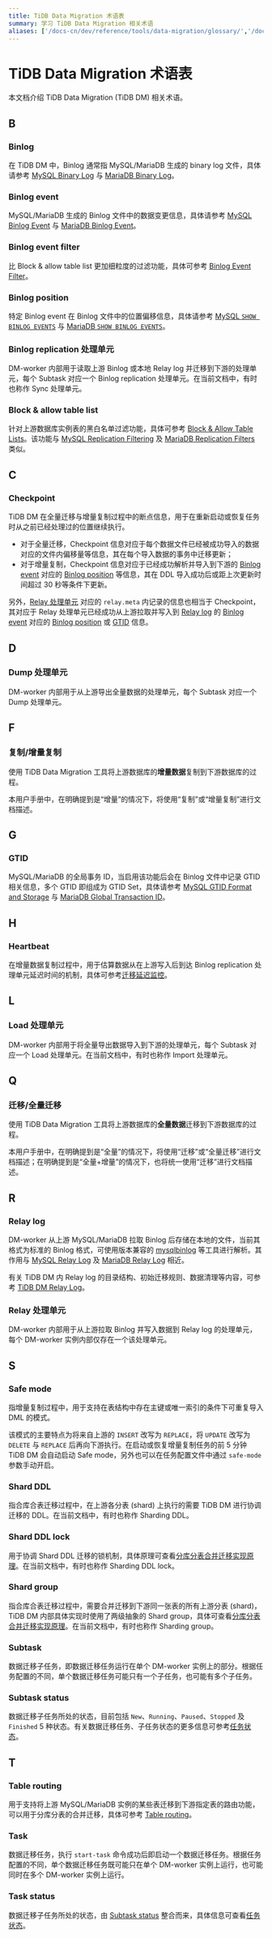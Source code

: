 ```yaml
---
title: TiDB Data Migration 术语表
summary: 学习 TiDB Data Migration 相关术语
aliases: ['/docs-cn/dev/reference/tools/data-migration/glossary/','/docs-cn/v3.1/reference/tools/data-migration/glossary/','/docs-cn/v3.0/reference/tools/data-migration/glossary/','/docs-cn/v2.1/reference/tools/data-migration/glossary/']
---
```


# TiDB Data Migration 术语表

本文档介绍 TiDB Data Migration (TiDB DM) 相关术语。

## B

### Binlog

在 TiDB DM 中，Binlog 通常指 MySQL/MariaDB 生成的 binary log 文件，具体请参考 [MySQL Binary Log](https://dev.mysql.com/doc/internals/en/binary-log.html) 与 [MariaDB Binary Log](https://mariadb.com/kb/en/library/binary-log/)。

### Binlog event

MySQL/MariaDB 生成的 Binlog 文件中的数据变更信息，具体请参考 [MySQL Binlog Event](https://dev.mysql.com/doc/internals/en/binlog-event.html) 与 [MariaDB Binlog Event](https://mariadb.com/kb/en/library/1-binlog-events/)。

### Binlog event filter

比 Block & allow table list 更加细粒度的过滤功能，具体可参考 [Binlog Event Filter](overview.md#binlog-event-filter)。

### Binlog position

特定 Binlog event 在 Binlog 文件中的位置偏移信息，具体请参考 [MySQL `SHOW BINLOG EVENTS`](https://dev.mysql.com/doc/refman/8.0/en/show-binlog-events.html) 与 [MariaDB `SHOW BINLOG EVENTS`](https://mariadb.com/kb/en/library/show-binlog-events/)。

### Binlog replication 处理单元

DM-worker 内部用于读取上游 Binlog 或本地 Relay log 并迁移到下游的处理单元，每个 Subtask 对应一个 Binlog replication 处理单元。在当前文档中，有时也称作 Sync 处理单元。

### Block & allow table list

针对上游数据库实例表的黑白名单过滤功能，具体可参考 [Block & Allow Table Lists](overview.md#block--allow-table-lists)。该功能与 [MySQL Replication Filtering](https://dev.mysql.com/doc/refman/5.6/en/replication-rules.html) 及 [MariaDB Replication Filters](https://mariadb.com/kb/en/library/replication-filters/) 类似。

## C

### Checkpoint

TiDB DM 在全量迁移与增量复制过程中的断点信息，用于在重新启动或恢复任务时从之前已经处理过的位置继续执行。

- 对于全量迁移，Checkpoint 信息对应于每个数据文件已经被成功导入的数据对应的文件内偏移量等信息，其在每个导入数据的事务中迁移更新；
- 对于增量复制，Checkpoint 信息对应于已经成功解析并导入到下游的 [Binlog event](#binlog-event) 对应的 [Binlog position](#binlog-position) 等信息，其在 DDL 导入成功后或距上次更新时间超过 30 秒等条件下更新。

另外，[Relay 处理单元](#relay-处理单元) 对应的 `relay.meta` 内记录的信息也相当于 Checkpoint，其对应于 Relay 处理单元已经成功从上游拉取并写入到 [Relay log](#relay-log) 的 [Binlog event](#binlog-event) 对应的 [Binlog position](#binlog-position) 或 [GTID](#gtid) 信息。

## D

### Dump 处理单元

DM-worker 内部用于从上游导出全量数据的处理单元，每个 Subtask 对应一个 Dump 处理单元。

## F

### 复制/增量复制

使用 TiDB Data Migration 工具将上游数据库的**增量数据**复制到下游数据库的过程。

本用户手册中，在明确提到是“增量”的情况下，将使用“复制”或“增量复制”进行文档描述。

## G

### GTID

MySQL/MariaDB 的全局事务 ID，当启用该功能后会在 Binlog 文件中记录 GTID 相关信息，多个 GTID 即组成为 GTID Set，具体请参考 [MySQL GTID Format and Storage](https://dev.mysql.com/doc/refman/5.7/en/replication-gtids-concepts.html) 与 [MariaDB Global Transaction ID](https://mariadb.com/kb/en/library/gtid/)。

## H

### Heartbeat

在增量数据复制过程中，用于估算数据从在上游写入后到达 Binlog replication 处理单元延迟时间的机制，具体可参考[迁移延迟监控](feature-overview.md#迁移延迟监控)。

## L

### Load 处理单元

DM-worker 内部用于将全量导出数据导入到下游的处理单元，每个 Subtask 对应一个 Load 处理单元。在当前文档中，有时也称作 Import 处理单元。

## Q

### 迁移/全量迁移

使用 TiDB Data Migration 工具将上游数据库的**全量数据**迁移到下游数据库的过程。

本用户手册中，在明确提到是“全量”的情况下，将使用“迁移”或“全量迁移”进行文档描述；在明确提到是“全量+增量”的情况下，也将统一使用“迁移”进行文档描述。

## R

### Relay log

DM-worker 从上游 MySQL/MariaDB 拉取 Binlog 后存储在本地的文件，当前其格式为标准的 Binlog 格式，可使用版本兼容的 [mysqlbinlog](https://dev.mysql.com/doc/refman/8.0/en/mysqlbinlog.html) 等工具进行解析。其作用与 [MySQL Relay Log](https://dev.mysql.com/doc/refman/5.7/en/slave-logs-relaylog.html) 及 [MariaDB Relay Log](https://mariadb.com/kb/en/library/relay-log/) 相近。

有关 TiDB DM 内 Relay log 的目录结构、初始迁移规则、数据清理等内容，可参考 [TiDB DM Relay Log](https://pingcap.com/docs-cn/stable/reference/tools/data-migration/relay-log/)。

### Relay 处理单元

DM-worker 内部用于从上游拉取 Binlog 并写入数据到 Relay log 的处理单元，每个 DM-worker 实例内部仅存在一个该处理单元。

## S

### Safe mode

指增量复制过程中，用于支持在表结构中存在主键或唯一索引的条件下可重复导入 DML 的模式。

该模式的主要特点为将来自上游的 `INSERT` 改写为 `REPLACE`，将 `UPDATE` 改写为 `DELETE` 与 `REPLACE` 后再向下游执行。在启动或恢复增量复制任务的前 5 分钟 TiDB DM 会自动启动 Safe mode，另外也可以在任务配置文件中通过 `safe-mode` 参数手动开启。

### Shard DDL

指合库合表迁移过程中，在上游各分表 (shard) 上执行的需要 TiDB DM 进行协调迁移的 DDL。在当前文档中，有时也称作 Sharding DDL。

### Shard DDL lock

用于协调 Shard DDL 迁移的锁机制，具体原理可查看[分库分表合并迁移实现原理](feature-shard-merge.md#实现原理)。在当前文档中，有时也称作 Sharding DDL lock。

### Shard group

指合库合表迁移过程中，需要合并迁移到下游同一张表的所有上游分表 (shard)，TiDB DM 内部具体实现时使用了两级抽象的 Shard group，具体可查看[分库分表合并迁移实现原理](feature-shard-merge.md#实现原理)。在当前文档中，有时也称作 Sharding group。

### Subtask

数据迁移子任务，即数据迁移任务运行在单个 DM-worker 实例上的部分。根据任务配置的不同，单个数据迁移任务可能只有一个子任务，也可能有多个子任务。

### Subtask status

数据迁移子任务所处的状态，目前包括 `New`、`Running`、`Paused`、`Stopped` 及 `Finished` 5 种状态。有关数据迁移任务、子任务状态的更多信息可参考[任务状态](query-status.md#任务状态)。

## T

### Table routing

用于支持将上游 MySQL/MariaDB 实例的某些表迁移到下游指定表的路由功能，可以用于分库分表的合并迁移，具体可参考 [Table routing](feature-overview.md#table-routing)。

### Task

数据迁移任务，执行 `start-task` 命令成功后即启动一个数据迁移任务。根据任务配置的不同，单个数据迁移任务既可能只在单个 DM-worker 实例上运行，也可能同时在多个 DM-worker 实例上运行。

### Task status

数据迁移子任务所处的状态，由 [Subtask status](#subtask-status) 整合而来，具体信息可查看[任务状态](query-status.md#任务状态)。
